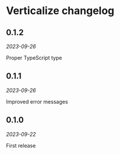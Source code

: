 # Verticalize changelog

## 0.1.2

_2023-09-26_

Proper TypeScript type

## 0.1.1

_2023-09-26_

Improved error messages

## 0.1.0

_2023-09-22_

First release
